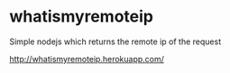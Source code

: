whatismyremoteip
================

Simple nodejs which returns the remote ip of the request

http://whatismyremoteip.herokuapp.com/
